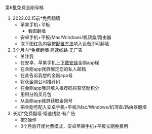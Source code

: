 第6批免费金刚号梯
1. 2022.02.15前*免费翻墙
    * 苹果手机+平板
        * 看图翻墙
    * 安卓手机+平板/Mac/Windows/机顶盒/路由器
    * 取下图红色内容按[配置方法](https://CUTT.LY/7YjP3T7)填入设备即可翻墙
2. 3个月内*免费翻墙·高速线路·无广告
    * 关注我
    * 在安卓、苹果手机上[下载安装](https://CUTT.LY/xxqCMtF)金刚app梯
    * 在金刚app我屏绑定您的私人邮箱
    * 在此告诉我您的金刚app号
    * 将获金刚公司推荐码
    * 在金刚app我屏填入推荐码将获奖励积分
    * 用积分购买月包
    * 从金刚app我屏获取金刚号
    * 把金刚号配入安卓手机+平板/Mac/Windows/机顶盒/路由器翻墙
3. 长期*免费翻墙·常速线路·有广告
    * 按2操作
    * 3个月后开闭付费模式，安卓苹果手机+平板长期免费用

